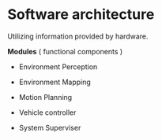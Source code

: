 # Software architecture

Utilizing information provided by hardware.

**Modules** ( functional components )

- Environment Perception

- Environment Mapping

- Motion Planning

- Vehicle controller

- System Superviser
